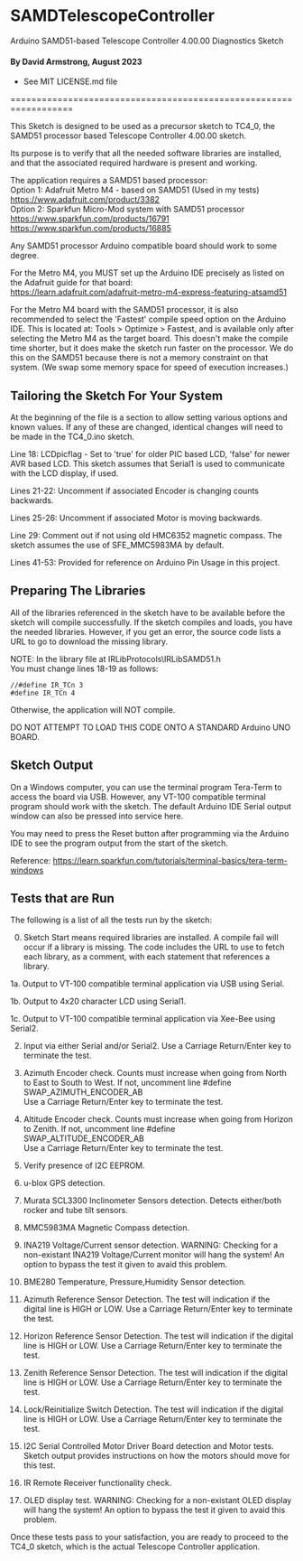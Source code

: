 # SAMDTelescopeController
Arduino SAMD51-based Telescope Controller 4.00.00 Diagnostics Sketch

#### By David Armstrong, August 2023
 - See MIT LICENSE.md file

==================================================================

This Sketch is designed to be used as a precursor sketch to TC4_0,
the SAMD51 processor based Telescope Controller 4.00.00 sketch.

Its purpose is to verify that all the needed software libraries
are installed, and that the associated required hardware is present and
working.

The application requires a SAMD51 based processor:<br>
Option 1: Adafruit Metro M4 - based on SAMD51 (Used in my tests)<br>
https://www.adafruit.com/product/3382 <br>
Option 2: Sparkfun Micro-Mod system with SAMD51 processor<br>
https://www.sparkfun.com/products/16791 <br>
https://www.sparkfun.com/products/16885 

Any SAMD51 processor Arduino compatible board should work to some degree.

For the Metro M4, you MUST set up the Arduino IDE precisely as listed on the Adafruit guide 
for that board:<br>
https://learn.adafruit.com/adafruit-metro-m4-express-featuring-atsamd51

For the Metro M4 board with the SAMD51 processor, it is also recommended to select the 'Fastest'
compile speed option on the Arduino IDE.  This is located at: Tools > Optimize > Fastest, and is
available only after selecting the Metro M4 as the target board.  This 
doesn't make the compile time shorter, but it does make the sketch run faster on the processor.
We do this on the SAMD51 because there is not a memory constraint on that system. (We swap 
some memory space for speed of execution increases.)


## Tailoring the Sketch For Your System

At the beginning of the file is a section to allow setting various options and known values.
If any of these are changed, identical changes will need to be made in the TC4_0.ino sketch.

Line 18: LCDpicflag - Set to 'true' for older PIC based LCD, 'false' for newer AVR based LCD. This sketch assumes that Serial1 is used to communicate with the LCD display, if used.

Lines 21-22: Uncomment if associated Encoder is changing counts backwards.

Lines 25-26: Uncomment if associated Motor is moving backwards.

Line 29: Comment out if not using old HMC6352 magnetic compass. The sketch assumes the use of SFE_MMC5983MA by default.

Lines 41-53: Provided for reference on Arduino Pin Usage in this project.


## Preparing The Libraries

All of the libraries referenced in the sketch have to be available
before the sketch will compile successfully. If the sketch compiles 
and loads, you have the needed libraries.  However,
if you get an error, the source code lists a URL to go to
download the missing library.

NOTE: In the library file at IRLibProtocols\IRLibSAMD51.h<br>
You must change lines 18-19 as follows:

```
//#define IR_TCn 3
#define IR_TCn 4
```

Otherwise, the application will NOT compile.

DO NOT ATTEMPT TO LOAD THIS CODE ONTO A STANDARD Arduino UNO BOARD.


## Sketch Output

On a Windows computer, you can use the terminal program Tera-Term to access the board via USB.
However, any VT-100 compatible terminal program should work with the sketch.
The default Arduino IDE Serial output window can also be pressed into service here.

You may need to press the Reset button after programming via the Arduino IDE to see the 
program output from the start of the sketch.

Reference: 
https://learn.sparkfun.com/tutorials/terminal-basics/tera-term-windows


## Tests that are Run

The following is a list of all the tests run by the sketch:

0. Sketch Start means required libraries are installed.  A compile fail will occur if a library is missing.  The code includes the URL to use to fetch each library, as a comment, with each statement that references a library.

1a. Output to VT-100 compatible terminal application via USB using Serial.

1b. Output to 4x20 character LCD using Serial1.

1c. Output to VT-100 compatible terminal application via Xee-Bee using Serial2.

2. Input via either Serial and/or Serial2. Use a Carriage Return/Enter key to terminate the test.

3. Azimuth Encoder check. Counts must increase when going from North to East to South to West.
If not, uncomment line #define SWAP_AZIMUTH_ENCODER_AB<br>
Use a Carriage Return/Enter key to terminate the test.

4. Altitude Encoder check. Counts must increase when going from Horizon to Zenith.
If not, uncomment line #define SWAP_ALTITUDE_ENCODER_AB<br>
Use a Carriage Return/Enter key to terminate the test.

5. Verify presence of I2C EEPROM.

6. u-blox GPS detection.

7. Murata SCL3300 Inclinometer Sensors detection.  Detects either/both rocker and tube tilt sensors.

8. MMC5983MA Magnetic Compass detection.

9. INA219 Voltage/Current sensor detection. 
WARNING: Checking for a non-existant INA219 Voltage/Current monitor will hang the system!
An option to bypass the test it given to avaid this problem.

10. BME280 Temperature, Pressure,Humidity Sensor detection.

11. Azimuth Reference Sensor Detection. The test will indication if the digital line is HIGH or LOW.
Use a Carriage Return/Enter key to terminate the test.

12. Horizon Reference Sensor Detection. The test will indication if the digital line is HIGH or LOW.
Use a Carriage Return/Enter key to terminate the test.

13. Zenith Reference Sensor Detection. The test will indication if the digital line is HIGH or LOW.
Use a Carriage Return/Enter key to terminate the test.

14. Lock/Reinitialize Switch Detection. The test will indication if the digital line is HIGH or LOW.
Use a Carriage Return/Enter key to terminate the test.

15. I2C Serial Controlled Motor Driver Board detection and Motor tests. Sketch output provides instructions on how the motors should move for this test.

16. IR Remote Receiver functionality check.

17. OLED display test. 
WARNING: Checking for a non-existant OLED display will hang the system!
An option to bypass the test it given to avaid this problem.

Once these tests pass to your satisfaction, you are ready to proceed to the TC4_0 sketch, which is the 
actual Telescope Controller application.
